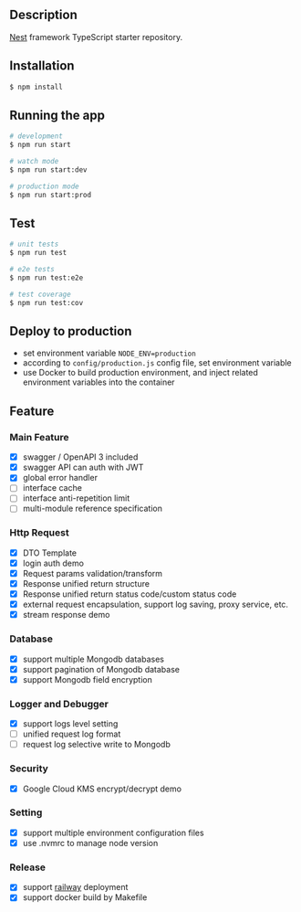 
## Description

[Nest](https://github.com/nestjs/nest) framework TypeScript starter repository.

## Installation

```bash
$ npm install
```

## Running the app

```bash
# development
$ npm run start

# watch mode
$ npm run start:dev

# production mode
$ npm run start:prod
```

## Test

```bash
# unit tests
$ npm run test

# e2e tests
$ npm run test:e2e

# test coverage
$ npm run test:cov
```

## Deploy to production

- set environment variable `NODE_ENV=production`
- according to `config/production.js` config file, set environment variable
- use Docker to build production environment, and inject related environment variables into the container

## Feature

### Main Feature

- [x] swagger / OpenAPI 3 included
- [x] swagger API can auth with JWT
- [x] global error handler
- [ ] interface cache
- [ ] interface anti-repetition limit
- [ ] multi-module reference specification

### Http Request

- [x] DTO Template
- [x] login auth demo
- [x] Request params validation/transform
- [x] Response unified return structure
- [x] Response unified return status code/custom status code
- [x] external request encapsulation, support log saving, proxy service, etc.
- [x] stream response demo

### Database

- [x] support multiple Mongodb databases
- [x] support pagination of Mongodb database
- [x] support Mongodb field encryption

### Logger and Debugger

- [x] support logs level setting
- [ ] unified request log format
- [ ] request log selective write to Mongodb

### Security

- [x] Google Cloud KMS encrypt/decrypt demo

### Setting

- [x] support multiple environment configuration files
- [x] use .nvmrc to manage node version

### Release

- [x] support [railway](https://railway.app/) deployment
- [x] support docker build by Makefile
